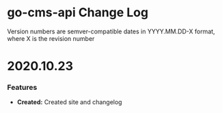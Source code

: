 # go-cms-api Change Log

Version numbers are semver-compatible dates in YYYY.MM.DD-X format,
where X is the revision number


# 2020.10.23

### Features
* **Created:** Created site and changelog
